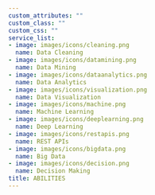```yaml
---
custom_attributes: ""
custom_class: ""
custom_css: ""
service_list:
- image: images/icons/cleaning.png
  name: Data Cleaning
- image: images/icons/datamining.png
  name: Data Mining
- image: images/icons/dataanalytics.png
  name: Data Analytics
- image: images/icons/visualization.png
  name: Data Visualization
- image: images/icons/machine.png
  name: Machine Learning
- image: images/icons/deeplearning.png
  name: Deep Learning
- image: images/icons/restapis.png
  name: REST APIs
- image: images/icons/bigdata.png
  name: Big Data
- image: images/icons/decision.png
  name: Decision Making
title: ABILITIES
---
```

